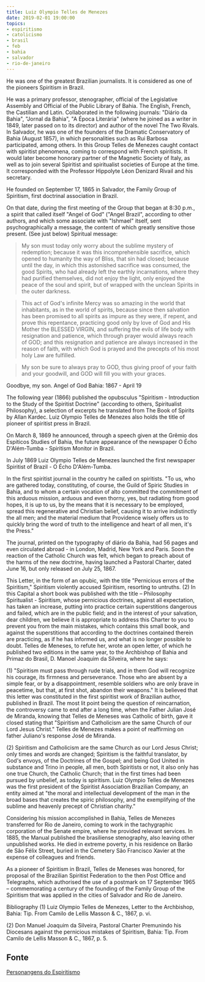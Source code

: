 ```yaml
---
title: Luiz Olympio Telles de Menezes
date: 2019-02-01 19:00:00
topics: 
- espiritismo
- catolicismo
- brasil
- feb
- bahia
- salvador
- rio-de-janeiro
---
```


He was one of the greatest Brazilian journalists. It is considered as one of the pioneers
Spiritism in Brazil.

He was a primary professor, stenographer, official of the Legislative Assembly and
Official of the Public Library of Bahia. The English, French, the
Castilian and Latin. Collaborated in the following journals: "Diário da Bahia",
"Jornal da Bahia", "A Época Literária" (where he joined as a writer in 1849,
later passed on to its director) and author of the novel The Two Rivals.
In Salvador, he was one of the founders of the Dramatic Conservatory of Bahia (August
1857), in which personalities such as Rui Barbosa participated, among others.
In this Group Telles de Menezes caught contact with spiritist phenomena, coming
to correspond with French spiritists. It would later become
honorary partner of the Magnetic Society of Italy, as well as to join several
Spiritist and spiritualist societies of Europe at the time. It corresponded with the
Professor Hippolyte Léon Denizard Rivail and his secretary. 

He founded on September 17, 1865 in Salvador, the Family Group of Spiritism,
first doctrinal association in Brazil.

On that date, during the first meeting of the Group that began at 8:30 p.m., a
spirit that called itself "Angel of God" ("Angel Brazil", according to other
authors, and which some associate with "Ishmael" itself, sent psychographically
a message, the content of which greatly sensitive those present. (See just below)
Spiritual message:

> My son must today only worry about the sublime mystery of redemption;
because it was this incomprehensible sacrifice, which opened to humanity the way of
Bliss, that sin had closed; because until the day, in which
this astonished sacrifice was consumed, the good Spirits, who had already left
the earthly incarnations, where they had purified themselves, did not enjoy the light, only
enjoyed the peace of the soul and spirit, but of wrapped with the unclean Spirits
in the outer darkness.

> This act of God's infinite Mercy was so amazing in the world that
inhabitants, as in the world of spirits, because since then salvation has been
promised to all spirits as impure as they were, if
repent, and prove this repentance, practicing good only by
love of God and His Mother the BLESSED VIRGIN, and suffering the evils of life
body with resignation and patience, which through prayer would always reach
of GOD; and this resignation and patience are always increased in the reason of faith,
with which God is prayed and the precepts of his most holy Law are fulfilled.

> My son be sure to always pray to GOD, thus giving proof of your faith and
your goodwill, and GOD will fill you with your graces.

Goodbye, my son.
Angel of God
Bahia: 1867 - April 19

The following year (1866) published the opubsculus "Spiritism - Introduction to the
Study of the Spiritist Doctrine" (according to others, Spiritualist Philosophy), a
selection of excerpts he translated from The Book of Spirits by Allan Kardec.
Luiz Olympio Telles de Menezes also holds the title of pioneer of
spiritist press in Brazil.

On March 8, 1869 he announced, through a speech given at the Grêmio dos
Espiticos Studies of Bahia, the future appearance of the newspaper O Écho
D'Além-Tumba - Spiritism Monitor in Brazil.

In July 1869 Luiz Olympio Telles de Menezes launched the first newspaper
Spiritist of Brazil - O Écho D'Além-Tumba.

In the first spiritist journal in the country he called on spiritists.
"To us, who are gathered today, constituting, of course, the Guild of
Spiric Studies in Bahia, and to whom a certain vocation of alto committed the
commitment of this arduous mission, arduous and even thorny, yes, but radiating from good
hopes, it is up to us, by the means that it is necessary to be employed,
spread this regenerative and Christian belief, causing it to arrive indistinctly the
all men; and the material medium that Providence wisely offers us
to quickly bring the word of truth to the intelligence and heart of
all men, it's the Press."

The journal, printed on the typography of diário da Bahia, had 56 pages
and even circulated abroad - in London, Madrid, New York and Paris.
Soon the reaction of the Catholic Church was felt, which began to preach about
of the harms of the new doctrine, having launched a Pastoral Charter, dated
June 16, but only released on July 25, 1867.

This Letter, in the form of an opubic, with the title "Pernicious errors of the
Spiritism," Spiritism violently accused Spiritism, resorting to untruths.
(2) In this Capital a short book was published with the title – Philosophy
Spiritualist - Spiritism, whose pernicious doctrines, against all
expectation, has taken an increase, putting into practice certain superstitions
dangerous and failed, which are in the public field; and in the interest of
your salvation, dear children, we believe it is appropriate to address this Charter to you
to prevent you from the main mistakes, which contains this small
book, and against the superstitions that according to the doctrines contained therein are
practicing, as if he has informed us, and what is no longer possible to doubt.
Telles de Meneses, to refute her, wrote an open letter, of which he published
two editions in the same year, to the Archbishop of Bahia and Primaz do Brasil, D. Manoel
Joaquim da Silveira, where he says:

(1) "Spiritism must pass through rude trials, and in them God will recognize his
courage, its firmness and perseverance. Those who are absent by a simple
fear, or by a disappointment, resemble soldiers who are only brave
in peacetime, but that, at first shot, abandon their weapons."
It is believed that this letter was constituted in the first spiritist work of
Brazilian author, published in Brazil. The most lit point being the question of
reincarnation, the controversy came to end after a long time, when the
Father Julian José de Miranda, knowing that Telles de Meneses was Catholic of
birth, gave it closed stating that "Spiritism and Catholicism are the
same Church of our Lord Jesus Christ."
Telles de Menezes makes a point of reaffirming on father Juliano's response
José de Miranda.

(2) Spiritism and Catholicism are the same Church as our Lord Jesus
Christ; only times and words are changed; Spiritism is the
faithful translator, by God's envoys, of the Doctrines of the Gospel; and being God
United in substance and Trino in people, all men, both Spiritists or not,
it also only has one true Church, the Catholic Church; that in the first
times had been pursued by unbelief, as today is spiritism.
Luiz Olympio Telles de Menezes was the first president of the Spiritist Association
Brazilian Company, an entity aimed at "the moral and intellectual development of the
man in the broad bases that creates the spiric philosophy, and the exemplifying of the
sublime and heavenly precept of Christian charity."

Considering his mission accomplished in Bahia, Telles de Menezes transferred
for Rio de Janeiro, coming to work in the tachygraphic corporation of the Senate
empire, where he provided relevant services. In 1885, the Manual published the
brasiliense stenography, also leaving other unpublished works.
He died in extreme poverty, in his residence on Barão de São Félix Street,
buried in the Cemetery São Francisco Xavier at the expense of colleagues and friends.

As a pioneer of Spiritism in Brazil, Telles de Meneses was honored, for
proposal of the Brazilian Spiritist Federation to the then Post Office and
Telegraphs, which authorised the use of a postmark on 17
September 1965 – commemorating a century of the founding of the Family Group of the
Spiritism that was applied in the cities of Salvador and Rio de Janeiro.


Bibliography
(1) Luiz Olympio Telles de Menezes, Letter to the Archbishop, Bahia: Tip. From
Camilo de Lellis Masson & C., 1867, p. vi.

(2) Don Manuel Joaquim da Silveira, Pastoral Charter Premunindo his
Diocesans against the pernicious mistakes of Spiritism, Bahia: Tip. From Camilo de
Lellis Masson & C., 1867, p. 5.


## Fonte
[Personangens do Espiritismo](http://espiritaespiritismoberg.blogspot.com/2014/01/luiz-olympio-telles-de-menezes.html)

